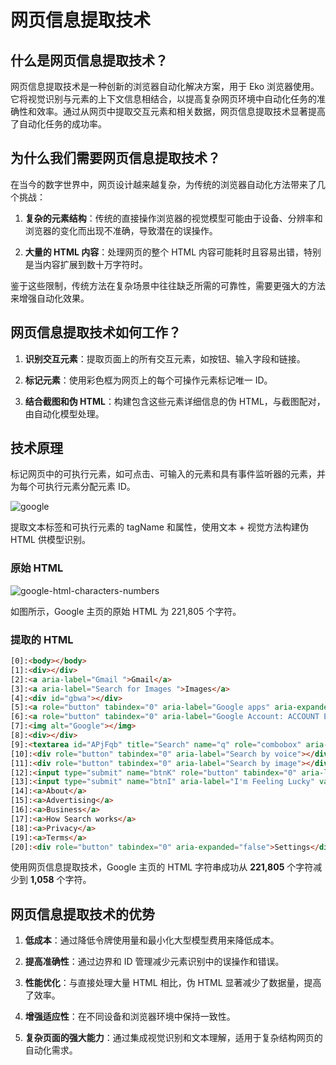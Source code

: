 # 网页信息提取技术

## 什么是网页信息提取技术？

网页信息提取技术是一种创新的浏览器自动化解决方案，用于 Eko 浏览器使用。它将视觉识别与元素的上下文信息相结合，以提高复杂网页环境中自动化任务的准确性和效率。通过从网页中提取交互元素和相关数据，网页信息提取技术显著提高了自动化任务的成功率。

## 为什么我们需要网页信息提取技术？

在当今的数字世界中，网页设计越来越复杂，为传统的浏览器自动化方法带来了几个挑战：

1. **复杂的元素结构**：传统的直接操作浏览器的视觉模型可能由于设备、分辨率和浏览器的变化而出现不准确，导致潜在的误操作。

2. **大量的 HTML 内容**：处理网页的整个 HTML 内容可能耗时且容易出错，特别是当内容扩展到数十万字符时。

鉴于这些限制，传统方法在复杂场景中往往缺乏所需的可靠性，需要更强大的方法来增强自动化效果。

## 网页信息提取技术如何工作？

1. **识别交互元素**：提取页面上的所有交互元素，如按钮、输入字段和链接。

2. **标记元素**：使用彩色框为网页上的每个可操作元素标记唯一 ID。

3. **结合截图和伪 HTML**：构建包含这些元素详细信息的伪 HTML，与截图配对，由自动化模型处理。

## 技术原理

标记网页中的可执行元素，如可点击、可输入的元素和具有事件监听器的元素，并为每个可执行元素分配元素 ID。

![google](https://fellou.ai/eko/docs/_astro/element_extraction.lKrFv1Wt_ZH6qo8.webp)

提取文本标签和可执行元素的 tagName 和属性，使用文本 + 视觉方法构建伪 HTML 供模型识别。

### 原始 HTML

![google-html-characters-numbers](https://fellou.ai/eko/docs/_astro/google-html-characters-numbers.CPbVWmxD_1gxFfU.webp)

如图所示，Google 主页的原始 HTML 为 221,805 个字符。

### 提取的 HTML

```html
[0]:<body></body>
[1]:<div></div>
[2]:<a aria-label="Gmail ">Gmail</a>
[3]:<a aria-label="Search for Images ">Images</a>
[4]:<div id="gbwa"></div>
[5]:<a role="button" tabindex="0" aria-label="Google apps" aria-expanded="false"></a>
[6]:<a role="button" tabindex="0" aria-label="Google Account: ACCOUNT EMAIL" aria-expanded="false"></a>
[7]:<img alt="Google"></img>
[8]:<div></div>
[9]:<textarea id="APjFqb" title="Search" name="q" role="combobox" aria-label="Search" aria-expanded="false"></textarea>
[10]:<div role="button" tabindex="0" aria-label="Search by voice"></div>
[11]:<div role="button" tabindex="0" aria-label="Search by image"></div>
[12]:<input type="submit" name="btnK" role="button" tabindex="0" aria-label="Google Search" value="Google Search"></input>
[13]:<input type="submit" name="btnI" aria-label="I'm Feeling Lucky" value="I'm Feeling Lucky"></input>
[14]:<a>About</a>
[15]:<a>Advertising</a>
[16]:<a>Business</a>
[17]:<a>How Search works</a>
[18]:<a>Privacy</a>
[19]:<a>Terms</a>
[20]:<div role="button" tabindex="0" aria-expanded="false">Settings</div>
```

使用网页信息提取技术，Google 主页的 HTML 字符串成功从 **221,805** 个字符减少到 **1,058** 个字符。

## 网页信息提取技术的优势

1. **低成本**：通过降低令牌使用量和最小化大型模型费用来降低成本。

2. **提高准确性**：通过边界和 ID 管理减少元素识别中的误操作和错误。

3. **性能优化**：与直接处理大量 HTML 相比，伪 HTML 显著减少了数据量，提高了效率。

4. **增强适应性**：在不同设备和浏览器环境中保持一致性。

5. **复杂页面的强大能力**：通过集成视觉识别和文本理解，适用于复杂结构网页的自动化需求。
